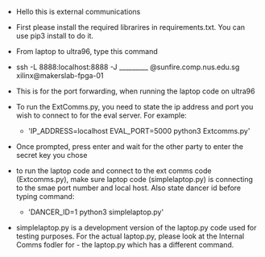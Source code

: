 - Hello this is external communications

- First please install the required librarires in requirements.txt.  You can use pip3 install to do it.


- From laptop to ultra96, type this command
- ssh -L 8888:localhost:8888 -J _________ @sunfire.comp.nus.edu.sg xilinx@makerslab-fpga-01
- This is for the port forwarding, when running the laptop code on ultra96

- To run the ExtComms.py, you need to state the ip address and port you wish to connect to for the eval server.  For example:

  - 'IP_ADDRESS=localhost EVAL_PORT=5000 python3 Extcomms.py'

- Once prompted, press enter and wait for the other party to enter the secret key you chose


- to run the laptop code and connect to the ext comms code (Extcomms.py), make sure laptop code (simplelaptop.py) is connecting to the smae port number and local host.  Also state dancer id before typing command:

  - 'DANCER_ID=1 python3 simplelaptop.py'


- simplelaptop.py is a development version of the laptop.py code used for testing purposes.  For the actual laptop.py, please look at the Internal Comms fodler for - the laptop.py which has a different command.
